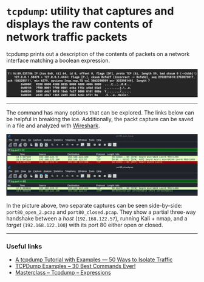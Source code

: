# `tcpdump`: utility that captures and displays the raw contents of network traffic packets 
tcpdump prints out a description of the contents of packets on a network interface matching a boolean expression.

<img src="./images/tcpdump1.png">

----

The command has many options that can be explored. The links below can be helpful in breaking the ice. Additionally, the packt capture can be saved in a file and analyzed with [Wireshark](https://www.wireshark.org/).

<img src="./images/tcpdump2.png">

In the picture above, two separate captures can be seen side-by-side: `port80_open_2.pcap` and `port80_closed.pcap`. They show a partial three-way handshake between a *host* (`192.168.122.57`), running Kali + nmap, and a *target* (`192.168.122.100`) with its port 80 either open or closed.

----

### Useful links
- [A tcpdump Tutorial with Examples — 50 Ways to Isolate Traffic](https://danielmiessler.com/study/tcpdump/)
- [TCPDump Examples – 30 Best Commands Ever!](https://www.shellhacks.com/tcpdump-examples-30-best-commands-ever/)
- [Masterclass – Tcpdump – Expressions](https://packetpushers.net/blog/masterclass-tcpdump-expressions/)
